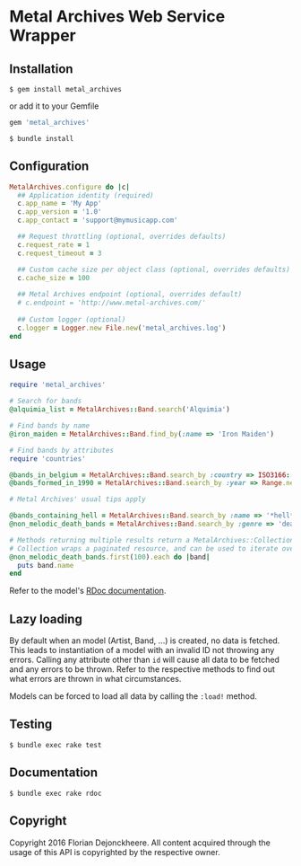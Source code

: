 # Metal Archives Web Service Wrapper

## Installation

```shell
$ gem install metal_archives
```

or add it to your Gemfile

```ruby
gem 'metal_archives'
```

```shell
$ bundle install
```

## Configuration

```ruby
MetalArchives.configure do |c|
  ## Application identity (required)
  c.app_name = 'My App'
  c.app_version = '1.0'
  c.app_contact = 'support@mymusicapp.com'

  ## Request throttling (optional, overrides defaults)
  c.request_rate = 1
  c.request_timeout = 3

  ## Custom cache size per object class (optional, overrides defaults)
  c.cache_size = 100
  
  ## Metal Archives endpoint (optional, overrides default)
  # c.endpoint = 'http://www.metal-archives.com/'
  
  ## Custom logger (optional)
  c.logger = Logger.new File.new('metal_archives.log')
end
```

## Usage

```ruby
require 'metal_archives'

# Search for bands
@alquimia_list = MetalArchives::Band.search('Alquimia')

# Find bands by name
@iron_maiden = MetalArchives::Band.find_by(:name => 'Iron Maiden')

# Find bands by attributes
require 'countries'

@bands_in_belgium = MetalArchives::Band.search_by :country => ISO3166::Country['BE']
@bands_formed_in_1990 = MetalArchives::Band.search_by :year => Range.new(Date.new(1990))

# Metal Archives' usual tips apply

@bands_containing_hell = MetalArchives::Band.search_by :name => '*hell*'
@non_melodic_death_bands = MetalArchives::Band.search_by :genre => 'death -melodic'

# Methods returning multiple results return a MetalArchives::Collection.
# Collection wraps a paginated resource, and can be used to iterate over huge queries.
@non_melodic_death_bands.first(100).each do |band|
  puts band.name
end
```

Refer to the model's [RDoc documentation](https://floriandejonckheere.github.io/metal_archives/html/).

## Lazy loading

By default when an model (Artist, Band, ...) is created, no data is fetched. This leads to instantiation of a model with an invalid ID not throwing any errors. Calling any attribute other than `id` will cause all data to be fetched and any errors to be thrown. Refer to the respective methods to find out what errors are thrown in what circumstances.

Models can be forced to load all data by calling the `:load!` method.  

## Testing
```
$ bundle exec rake test
```

## Documentation
```
$ bundle exec rake rdoc
```

## Copyright

Copyright 2016 Florian Dejonckheere. All content acquired through the usage of this API is copyrighted by the respective owner.
